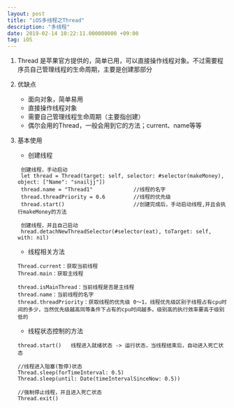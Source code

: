 ```yaml
---
layout: post
title: "iOS多线程之Thread"
description: "多线程"
date: 2019-02-14 10:22:11.000000000 +09:00
tag: iOS
---
```


1. Thread 是苹果官方提供的，简单已用，可以直接操作线程对象。不过需要程序员自己管理线程的生命周期，主要是创建那部分

2. 优缺点
	*  面向对象，简单易用
	*  直接操作线程对象
	*  需要自己管理线程生命周期（主要指创建）
	*  偶尔会用的Thread，一般会用到它的方法；current、name等等

3. 基本使用
	
   * 创建线程

   ```
 	创建线程，手动启动
   	let thread = Thread(target: self, selector: #selector(makeMoney), object: ["Name": "snailjj"])
 	thread.name = "Thread1"				//线程的名字
	thread.threadPriority = 0.6			//线程的优先级
  	thread.start()						//创建完成后，手动启动线程,并且会执行makeMoney的方法

  	创建线程，并且自己启动
   	hread.detachNewThreadSelector(#selector(eat), toTarget: self, with: nil)
   ```

   * 线程相关方法

   ```
   Thread.current：获取当前线程
   Thread.main：获取主线程

   thread.isMainThread：当前线程是否是主线程
   thread.name：当前线程的名字
   thread.threadPriority：获取线程的优先级 0～1，线程优先级区别于线程占有cpu时间的多少，当然优先级越高同等条件下占有的cpu时间越多。级别高的执行效率要高于级别低的
   ```

   * 线程状态控制的方法

   ```
   thread.start()	线程进入就绪状态 -> 运行状态，当线程结束后，自动进入死亡状态

   //线程进入阻塞(暂停)状态
   Thread.sleep(forTimeInterval: 0.5)	
   Thread.sleep(until: Date(timeIntervalSinceNow: 0.5))

   //强制停止线程，并且进入死亡状态
   Thread.exit()

   ```




